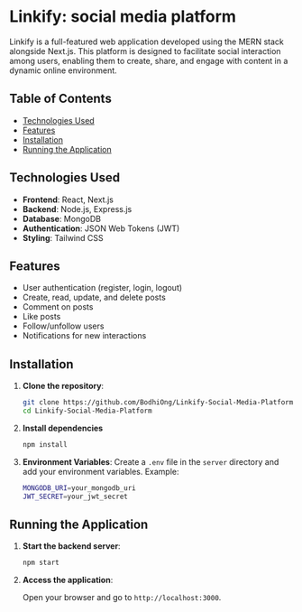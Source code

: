 # Linkify: social media platform
Linkify is a full-featured web application developed using the MERN stack alongside Next.js. This platform is designed to facilitate social interaction among users, enabling them to create, share, and engage with content in a dynamic online environment.

## Table of Contents

- [Technologies Used](#technologies-used)
- [Features](#features)
- [Installation](#installation)
- [Running the Application](#running-the-application)

## Technologies Used

- **Frontend**: React, Next.js
- **Backend**: Node.js, Express.js
- **Database**: MongoDB
- **Authentication**: JSON Web Tokens (JWT)
- **Styling**: Tailwind CSS

## Features

- User authentication (register, login, logout)
- Create, read, update, and delete posts
- Comment on posts
- Like posts
- Follow/unfollow users
- Notifications for new interactions

## Installation

1. **Clone the repository**:

   ```bash
   git clone https://github.com/BodhiOng/Linkify-Social-Media-Platform.git
   cd Linkify-Social-Media-Platform
   ```

2. **Install dependencies**

     ```bash
     npm install
     ```

3. **Environment Variables**: Create a `.env` file in the `server` directory and add your environment variables. Example:

   ```bash
   MONGODB_URI=your_mongodb_uri
   JWT_SECRET=your_jwt_secret
   ```

## Running the Application

1. **Start the backend server**:

   ```bash
   npm start
   ```

2. **Access the application**:

   Open your browser and go to `http://localhost:3000`.
